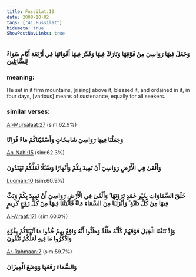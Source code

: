 ```yaml
---
title: Fussilat:10
date: 2008-10-02
tags: ["41.Fussilat"]
hidemeta: true 
ShowPostNavLinks: true 
---
```

### وَجَعَلَ فِيهَا رَوَاسِيَ مِنْ فَوْقِهَا وَبَارَكَ فِيهَا وَقَدَّرَ فِيهَا أَقْوَاتَهَا فِي أَرْبَعَةِ أَيَّامٍ سَوَاءً لِلسَّائِلِينَ
### meaning: 
He set in it firm mountains, [rising] above it, blessed it, and ordained in it, in four days, [various] means of sustenance, equally for all seekers.
### similar verses: 

[Al-Mursalaat:27](/77/27) (sim:62.9%)

### وَجَعَلْنَا فِيهَا رَوَاسِيَ شَامِخَاتٍ وَأَسْقَيْنَاكُمْ مَاءً فُرَاتًا

[An-Nahl:15](/16/15) (sim:62.3%)

### وَأَلْقَىٰ فِي الْأَرْضِ رَوَاسِيَ أَنْ تَمِيدَ بِكُمْ وَأَنْهَارًا وَسُبُلًا لَعَلَّكُمْ تَهْتَدُونَ

[Luqman:10](/31/10) (sim:60.9%)

### خَلَقَ السَّمَاوَاتِ بِغَيْرِ عَمَدٍ تَرَوْنَهَا ۖ وَأَلْقَىٰ فِي الْأَرْضِ رَوَاسِيَ أَنْ تَمِيدَ بِكُمْ وَبَثَّ فِيهَا مِنْ كُلِّ دَابَّةٍ ۚ وَأَنْزَلْنَا مِنَ السَّمَاءِ مَاءً فَأَنْبَتْنَا فِيهَا مِنْ كُلِّ زَوْجٍ كَرِيمٍ

[Al-A'raaf:171](/7/171) (sim:60.0%)

### وَإِذْ نَتَقْنَا الْجَبَلَ فَوْقَهُمْ كَأَنَّهُ ظُلَّةٌ وَظَنُّوا أَنَّهُ وَاقِعٌ بِهِمْ خُذُوا مَا آتَيْنَاكُمْ بِقُوَّةٍ وَاذْكُرُوا مَا فِيهِ لَعَلَّكُمْ تَتَّقُونَ

[Ar-Rahmaan:7](/55/7) (sim:59.7%)

### وَالسَّمَاءَ رَفَعَهَا وَوَضَعَ الْمِيزَانَ
